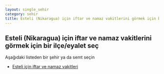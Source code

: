 ```yaml
---
layout: single_sehir
category: sehir
title: Esteli (Nikaragua) için iftar ve namaz vakitlerini görmek için bir ilçe/eyalet seç
---
```



## Esteli (Nikaragua) için iftar ve namaz vakitlerini görmek için bir ilçe/eyalet seç

Aşağıdaki listeden bir şehir ya da semt seçin


* [Esteli için iftar ve namaz vakitleri](/iftar.html?sehir=Esteli&ulke=Nikaragua&state=Esteli)
